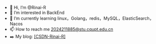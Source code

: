 - 👋 Hi, I’m @Rinai-R
- 👀 I’m interested in BackEnd
- 🌱 I’m currently learning linux，Golang，redis，MySQL，ElasticSearch，Nacos
- 📫 How to reach me 2024211885@stu.cqupt.edu.cn
- ✒️ My blog: [[CSDN-Rinai-R]](https://blog.csdn.net/qq_60409213?spm=1010.2135.3001.5421)
<!---
Rinai-R/Rinai-R is a ✨ special ✨ repository because its `README.md` (this file) appears on your GitHub profile.
You can click the Preview link to take a look at your changes.
--->

